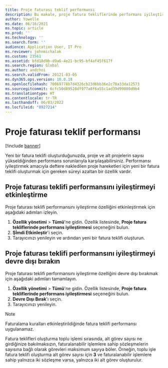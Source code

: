 ```yaml
---
title: Proje faturası teklif performansı
description: Bu makale, proje fatura tekliflerinde performans iyileştirmeleri hakkında bilgi sağlar.
author: Yowelle
ms.date: 06/16/2021
ms.topic: article
ms.prod: ''
ms.technology: ''
ms.search.form: ''
audience: Application User, IT Pro
ms.reviewer: johnmichalak
ms.custom: 23561
ms.assetid: bfd18d9b-d9a6-4e21-bc95-bf4af45f617f
ms.search.region: Global
ms.author: andchoi
ms.search.validFrom: 20121-03-05
ms.dyn365.ops.version: 10.0.18
ms.openlocfilehash: 70069778b7d4326cb23d6bb36e2c78a33da12573
ms.sourcegitcommit: 6cfc50d89528df977a8f6a55c1ad39d99800d9b4
ms.translationtype: HT
ms.contentlocale: tr-TR
ms.lasthandoff: 06/03/2022
ms.locfileid: "8927214"
---
```

# <a name="project-invoice-proposal-performance"></a>Proje faturası teklif performansı

[!include [banner](../includes/banner.md)]

Yeni bir fatura teklifi oluşturduğunuzda, proje ve alt projelerin sayısı yükseldiğinden performans sorunlarıyla karşılaşabilirsiniz. Performansı iyileştirmek amacıyla deftere nakledilen proje hareketleri için yeni bir fatura teklifi oluşturmak için gereken süreyi azaltan bir özellik vardır.

## <a name="enable-project-invoice-proposal-performance-enhancement"></a>Proje faturası teklifi performansını iyileştirmeyi etkinleştirme
Proje faturası teklifi performansını iyileştirme özelliğini etkinleştirmek için aşağıdaki adımları izleyin.

1.  **Özellik yönetimi** > **Tümü**'ne gidin. Özellik listesinde, **Proje fatura tekliflerinde performans iyileştirmesi** seçeneğini bulun.
2.  **Şİmdi Etkinleştir**'i seçin.
3.  Tarayıcınızı yenileyin ve ardından yeni bir fatura teklifi oluşturun.

## <a name="turn-off-project-invoice-proposal-performance-enhancement"></a>Proje faturası teklifi performansını iyileştirmeyi devre dışı bırakın
Proje faturası teklifi performansını iyileştirme özelliğini devre dışı bırakmak için aşağıdaki adımları tamamlayın.

1.  **Özellik yönetimi** > **Tümü**'ne gidin. Özellik listesinde, **Proje fatura tekliflerinde performans iyileştirmesi** seçeneğini bulun.
2.  **Devre Dışı Bırak**'ı seçin.
3.  Tarayıcınızı yenileyin.

> [!NOTE]
> Faturalama kuralları etkinleştirildiğinde fatura teklifi performansı uygulanamaz.
> 
> Fatura teklifleri oluşturma toplu işlemi sırasında, alt görev sayısı ne girdiğinize bakılmaksızın, faturalanabilir işlemlere sahip sözleşmelerin sayısına bağlı olarak görevleri maksimum sayıya böler. Örneğin, toplu işle fatura teklifi oluşturma alt görev sayısı için **3** ve faturalanabilir işlemlere sahip yalnızca iki sözleşme varsa, yalnızca iki alt görev oluşturulur.
